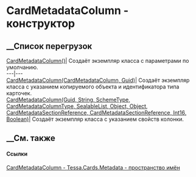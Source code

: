 # CardMetadataColumn - конструктор
##  __Список перегрузок
[CardMetadataColumn()](M_Tessa_Cards_Metadata_CardMetadataColumn__ctor.htm)|
Создаёт экземпляр класса с параметрами по умолчанию.  
---|---  
[CardMetadataColumn(CardMetadataColumn,
Guid)](M_Tessa_Cards_Metadata_CardMetadataColumn__ctor_2.htm)|  Создаёт
экземпляр класса с указанием копируемого объекта и идентификатора типа
карточек.  
[CardMetadataColumn(Guid, String, SchemeType, CardMetadataColumnType,
SealableList<Guid>, Object, Object, CardMetadataSectionReference,
CardMetadataSectionReference, Int16,
Boolean)](M_Tessa_Cards_Metadata_CardMetadataColumn__ctor_1.htm)|  Создаёт
экземпляр класса с указанием свойств колонки.  
## __См. также
#### Ссылки
[CardMetadataColumn - ](T_Tessa_Cards_Metadata_CardMetadataColumn.htm)
[Tessa.Cards.Metadata - пространство имён](N_Tessa_Cards_Metadata.htm)
